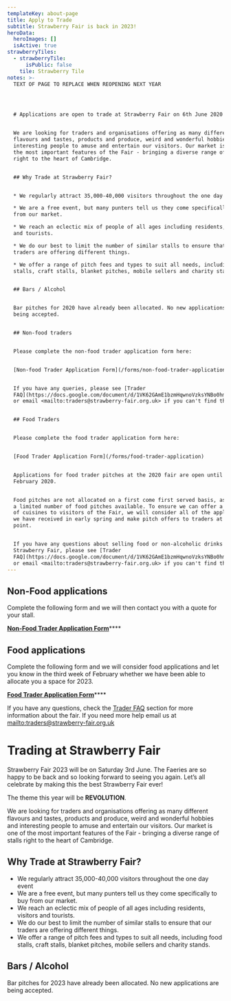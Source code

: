```yaml
---
templateKey: about-page
title: Apply to Trade
subtitle: Strawberry Fair is back in 2023!
heroData:
  heroImages: []
  isActive: true
strawberryTiles:
  - strawberryTile:
      isPublic: false
    tile: Strawberry Tile
notes: >-
  TEXT OF PAGE TO REPLACE WHEN REOPENING NEXT YEAR




  # Applications are open to trade at Strawberry Fair on 6th June 2020


  We are looking for traders and organisations offering as many different
  flavours and tastes, products and produce, weird and wonderful hobbies and
  interesting people to amuse and entertain our visitors. Our market is one of
  the most important features of the Fair - bringing a diverse range of stalls
  right to the heart of Cambridge.


  ## Why Trade at Strawberry Fair?


  * We regularly attract 35,000-40,000 visitors throughout the one day event

  * We are a free event, but many punters tell us they come specifically to buy
  from our market.

  * We reach an eclectic mix of people of all ages including residents, visitors
  and tourists.

  * We do our best to limit the number of similar stalls to ensure that our
  traders are offering different things.

  * We offer a range of pitch fees and types to suit all needs, including food
  stalls, craft stalls, blanket pitches, mobile sellers and charity stands.


  ## Bars / Alcohol


  Bar pitches for 2020 have already been allocated. No new applications are
  being accepted.


  ## Non-food traders


  Please complete the non-food trader application form here:


  [Non-food Trader Application Form](/forms/non-food-trader-application)


  If you have any queries, please see [Trader
  FAQ](https://docs.google.com/document/d/1VK62GAmE1bzmHqwnoVzksYNBo0hmcGAaqFn3pZUGEgY/edit?usp=sharing)
  or email <mailto:traders@strawberry-fair.org.uk> if you can't find the answer.


  ## Food Traders


  Please complete the food trader application form here:


  [Food Trader Application Form](/forms/food-trader-application)


  Applications for food trader pitches at the 2020 fair are open until 29th
  February 2020.


  Food pitches are not allocated on a first come first served basis, as we have
  a limited number of food pitches available. To ensure we can offer a variety
  of cuisines to visitors of the Fair, we will consider all of the applications
  we have received in early spring and make pitch offers to traders at that
  point.


  If you have any questions about selling food or non-alcoholic drinks at
  Strawberry Fair, please see [Trader
  FAQ](https://docs.google.com/document/d/1VK62GAmE1bzmHqwnoVzksYNBo0hmcGAaqFn3pZUGEgY/edit?usp=sharing)
  or email <mailto:traders@strawberry-fair.org.uk> if you can't find the answer.
---
```

## **Non-Food applications**

Complete the following form and we will then contact you with a quote for your stall.

[**Non-Food Trader Application Form**](https://docs.google.com/forms/d/e/1FAIpQLSeXcPsh1vtYM1h3KYXjw2gH8oSQVq2VG6HsKZNl5EwEBibU_A/viewform?embedded=true)\*\*\*\*

## **Food applications**

Complete the following form and we will consider food applications and let you know in the third week of February whether we have been able to allocate you a space for 2023.

[**Food Trader Application Form**](https://docs.google.com/forms/d/e/1FAIpQLSf069Lcr8vfia2ZNbfZIDeHP3A_QIzOjHkEB9QDrq0NTF5ghA/viewform?embedded=true)****

If you have any questions, check the [Trader FAQ](https://docs.google.com/document/d/1VK62GAmE1bzmHqwnoVzksYNBo0hmcGAaqFn3pZUGEgY/edit?usp=sharing) section for more information about the fair. If you need more help email us at <mailto:traders@strawberry-fair.org.uk>

# Trading at Strawberry Fair

Strawberry Fair 2023 will be on Saturday 3rd June. The Faeries are so happy to be back and so looking forward to seeing you again. Let’s all celebrate by making this the best Strawberry Fair ever!

The theme this year will be **REVOLUTION**. 

We are looking for traders and organisations offering as many different flavours and tastes, products and produce, weird and wonderful hobbies and interesting people to amuse and entertain our visitors. Our market is one of the most important features of the Fair - bringing a diverse range of stalls right to the heart of Cambridge.

## Why Trade at Strawberry Fair?

* We regularly attract 35,000-40,000 visitors throughout the one day event
* We are a free event, but many punters tell us they come specifically to buy from our market.
* We reach an eclectic mix of people of all ages including residents, visitors and tourists.
* We do our best to limit the number of similar stalls to ensure that our traders are offering different things.
* We offer a range of pitch fees and types to suit all needs, including food stalls, craft stalls, blanket pitches, mobile sellers and charity stands.

## Bars / Alcohol

Bar pitches for 2023 have already been allocated. No new applications are being accepted.
